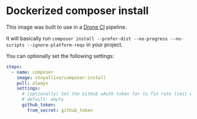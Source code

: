 # Dockerized composer install

This image was built to use in a [Drone CI](https://drone.io/) pipeline.

It will basically run `composer install --prefer-dist --no-progress --no-scripts --ignore-platform-reqs` in your project.

You can optionally set the following settings:

```yaml
steps:
  - name: composer
    image: stayallive/composer-install
    pull: always
    settings:
      # (optionally) Set the GitHub oAuth token for to fix rate limit errors
      # default: empty
      github_token:
        from_secret: github_token
```
